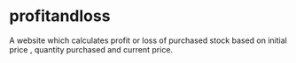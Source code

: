 # profitandloss
A website which calculates profit or loss of purchased stock based on initial price , quantity purchased and current price.
